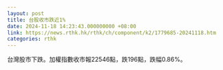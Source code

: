 ```yaml
---
layout: post
title: 台股收市跌近1%
date: 2024-11-18 14:23:43.000000000 +08:00
link: https://news.rthk.hk/rthk/ch/component/k2/1779685-20241118.htm
categories: rthk
---
```


台灣股市下跌。加權指數收市報22546點，跌196點，跌幅0.86%。
